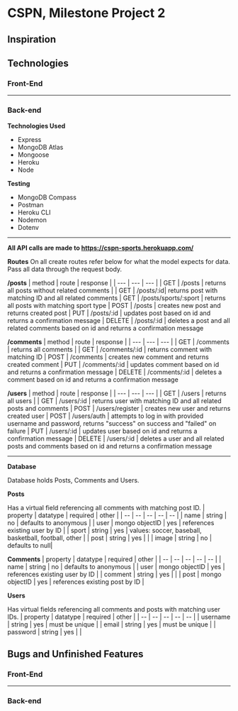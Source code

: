 
# CSPN, Milestone Project 2

## Inspiration
## Technologies
### Front-End

-----

### Back-end
**Technologies Used**

 - Express
 - MongoDB Atlas
 - Mongoose
 - Heroku
 - Node
 
**Testing**
- MongoDB Compass
- Postman
- Heroku CLI
- Nodemon
- Dotenv
---

**All API calls are made to https://cspn-sports.herokuapp.com/**

**Routes**
On all create routes refer below for what the model expects for data.
Pass all data through the request body.

**/posts**
| method | route | response |
| --- | --- | --- |
| GET | /posts | returns all posts without related comments |
| GET | /posts/:id| returns post with matching ID and all related comments
| GET | /posts/sports/:sport | returns all posts with matching sport type
| POST | /posts | creates new post and returns created post
| PUT | /posts/:id | updates post based on id and returns a confirmation message
| DELETE | /posts/:id | deletes a post and all related comments based on id and returns a confirmation message

**/comments**
| method | route | response |
| --- | --- | --- |
| GET | /comments | returns all comments |
| GET | /comments/:id | returns comment with matching ID
| POST | /comments | creates new comment and returns created comment
| PUT | /comments/:id | updates comment based on id and returns a confirmation message
| DELETE | /comments/:id | deletes a comment based on id and returns a confirmation message

**/users**
| method | route | response |
| --- | --- | --- |
| GET | /users | returns all users |
| GET | /users/:id | returns user with matching ID and all related posts and comments
| POST | /users/register | creates new user and returns created user
| POST | /users/auth | attempts to log in with provided username and password, returns "success" on success and "failed" on failure
| PUT | /users/:id | updates user based on id and returns a confirmation message
| DELETE | /users/:id | deletes a user and all related posts and comments based on id and returns a confirmation message

---

**Database**

Database holds Posts, Comments and Users.

**Posts**

Has a virtual field referencing all comments with matching post ID.
| property | datatype | required | other |
| -- | -- | -- | -- | -- |
| name | string | no | defaults to anonymous |
| user | mongo objectID | yes | references existing user by ID |
| sport | string | yes | values: soccer, baseball, basketball, football, other |
| post | string | yes | |
| image | string | no | defaults to null|

**Comments**
| property | datatype | required | other |
| -- | -- | -- | -- | -- |
| name | string | no | defaults to anonymous |
| user | mongo objectID | yes | references existing user by ID |
| comment | string | yes | |
| post | mongo objectID | yes | references existing post by ID |

**Users**

Has virtual fields referencing all comments and posts with matching user IDs.
| property | datatype | required | other |
| -- | -- | -- | -- | -- |
| username | string | yes | must be unique |
| email | string | yes | must be unique |
| password | string | yes | |


## Bugs and Unfinished Features
### Front-End
---
### Back-end